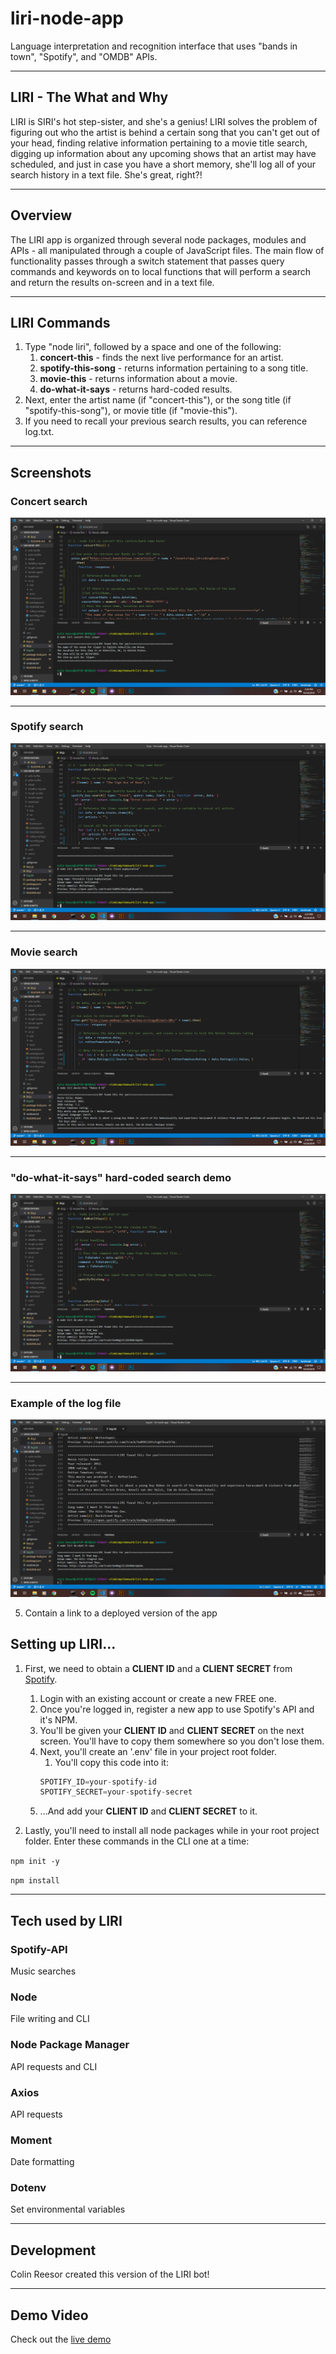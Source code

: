 # liri-node-app
Language interpretation and recognition interface that uses "bands in town", "Spotify", and "OMDB" APIs.
****
## LIRI - The What and Why
LIRI is SIRI's hot step-sister, and she's a genius! LIRI solves the problem of figuring out who the artist is behind a certain song that you can't get out of your head, finding relative information pertaining to a movie title search, digging up information about any upcoming shows that an artist may have scheduled, and just in case you have a short memory, she'll log all of your search history in a text file. She's great, right?!
****
## Overview
The LIRI app is organized through several node packages, modules and APIs - all manipulated through a couple of JavaScript files. The main flow of functionality passes through a switch statement that passes query commands and keywords on to local functions that will perform a search and return the results on-screen and in a text file.
****
## LIRI Commands
1. Type "node liri", followed by a space and one of the following:
    1) **concert-this** - finds the next live performance for an artist.
    2) **spotify-this-song** - returns information pertaining to a song title.
    3) **movie-this** - returns information about a movie.
    4) **do-what-it-says** - returns hard-coded results.
2. Next, enter the artist name (if "concert-this"), or the song title (if "spotify-this-song"), or movie title (if "movie-this").
3. If you need to recall your previous search results, you can reference log.txt.
****
## Screenshots

### Concert search
![](Screenshots/concert-this.png)

****

### Spotify search
![](Screenshots/spotify-this-song.png)

****

### Movie search
![](Screenshots/movie-this.png)

****

### "do-what-it-says" hard-coded search demo
![](Screenshots/do-what-it-says.png)

****

### Example of the log file
![](Screenshots/log-file.png)

5. Contain a link to a deployed version of the app

## Setting up LIRI...
1. First, we need to obtain a **CLIENT ID** and a **CLIENT SECRET** from [Spotify](https://developer.spotify.com/my-applications/#!/).
    1) Login with an existing account or create a new FREE one.
    2) Once you're logged in, register a new app to use Spotify's API and it's NPM.
    3) You'll be given your **CLIENT ID** and **CLIENT SECRET** on the next screen. You'll have to copy them somewhere so you don't lose them.
    4) Next, you'll create an '.env' file in your project root folder.
        1.  You'll copy this code into it: 
        ```js
        SPOTIFY_ID=your-spotify-id
        SPOTIFY_SECRET=your-spotify-secret
        ```
    5) ...And add your **CLIENT ID** and **CLIENT SECRET** to it.

2. Lastly, you'll need to install all node packages while in your root project folder. Enter these commands in the CLI one at a time:

`npm init -y`

`npm install`


****
## Tech used by LIRI

### **Spotify-API**
Music searches
### **Node**
File writing and CLI
### **Node Package Manager**
API requests and CLI
### **Axios**
API requests
### **Moment**
Date formatting
### **Dotenv**
Set environmental variables

****
## Development

Colin Reesor created this version of the LIRI bot!

****
## Demo Video

Check out the [live demo](https://drive.google.com/file/d/1zSogYJ5ANR6hz-gVTc6DgCKEb6lXZdG5/view)